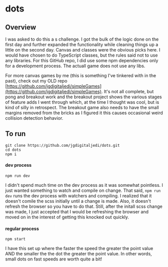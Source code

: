 # dots

## Overview

I was asked to do this a s challenge. I got the bulk of the logic done on the first day and further expanded the functionality while cleaning things up a little on the second day. Canvas and classes were the obvious picks here. I would have chosen to do TypeScript classes, but the rules said not to use any libraries. For this GitHub repo, I did use some npm dependencies only for a development process. The actuall game does not use any libs.

For more canvas games by me (this is something I've tinkered with in the past), check out my OLD repo [https://github.com/jgdigitaljedi/simpleGames](https://github.com/jgdigitaljedi/simpleGames). It's not all complete, but pong and breakout work and the breakout project shows the various stages of feature adds I went through which, at the time I thought was cool, but is kind of silly in retrospect. The breakout game also needs to have the small margins removed from the bricks as I figured it this causes occasional weird collision detection behavior.

## To run

```
git clone https://github.com/jgdigitaljedi/dots.git
cd dots
npm i
```

#### dev process

```
npm run dev
```

I didn't spend much time on the dev process as it was somewhat pointless. I just wanted something to watch and compile on change. That said, `npm run dev` runs the dev process with watchers and compiling. I realized that it doesn't comile the scss initially until a change is made. Also, it doesn't refresh the browser so you have to do that. Still, after the initall scss change was made, I just accepted that I would be refreshing the browser and moved on in the interest of getting this knocked out quickly.

#### regular process

```
npm start
```

I have this set up where the faster the speed the greater the point value AND the smaller the the dot the greater the point value. In other words, small dots on fast speeds are worth quite a bit!
